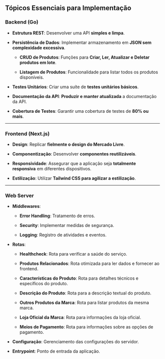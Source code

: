 
## Tópicos Essenciais para Implementação

### Backend (Go)

-   **Estrutura REST**: Desenvolver uma API **simples e limpa**.
    
-   **Persistência de Dados**: Implementar armazenamento em **JSON sem complexidade excessiva**.
    
    -   **CRUD de Produtos**: Funções para **Criar, Ler, Atualizar e Deletar produtos em lote**.
        
    -   **Listagem de Produtos**: Funcionalidade para listar todos os produtos disponíveis.
        
-   **Testes Unitários**: Criar uma suíte de **testes unitários básicos**.
    
-   **Documentação da API**: **Produzir e manter atualizada** a documentação da API.
    
-   **Cobertura de Testes**: Garantir uma cobertura de testes de **80% ou mais**.
    

----------

### Frontend (Next.js)

-   **Design**: Replicar **fielmente o design do Mercado Livre**.
    
-   **Componentização**: Desenvolver **componentes reutilizáveis**.
    
-   **Responsividade**: Assegurar que a aplicação seja **totalmente responsiva** em diferentes dispositivos.
    
-   **Estilização**: Utilizar **Tailwind CSS para agilizar a estilização**.
    

----------

### Web Server

-   **Middlewares**:
    
    -   **Error Handling**: Tratamento de erros.
        
    -   **Security**: Implementar medidas de segurança.
        
    -   **Logging**: Registro de atividades e eventos.
        
-   **Rotas**:
    
    -   **Healthcheck**: Rota para verificar a saúde do serviço.
        
    -   **Produtos Relacionados**: Rota otimizada para ler dados e fornecer ao frontend.
        
    -   **Características do Produto**: Rota para detalhes técnicos e específicos do produto.
        
    -   **Descrição do Produto**: Rota para a descrição textual do produto.
        
    -   **Outros Produtos da Marca**: Rota para listar produtos da mesma marca.
        
    -   **Loja Oficial da Marca**: Rota para informações da loja oficial.
        
    -   **Meios de Pagamento**: Rota para informações sobre as opções de pagamento.
        
-   **Configuração**: Gerenciamento das configurações do servidor.
    
-   **Entrypoint**: Ponto de entrada da aplicação.
